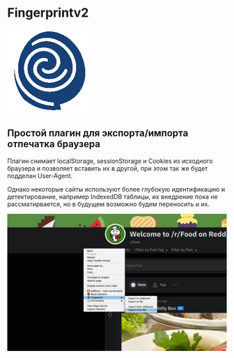 # Fingerprintv2


![ ]( /src/icon_128.png )

## Простой плагин для экспорта/импорта отпечатка браузера

Плагин снимает localStorage, sessionStorage и Cookies из исходного браузера и позволяет вставить их в другой, при этом так же будет подделан User-Agent.

Однако некоторые сайты используют более глубокую идентификацию и детектирование, например IndexedDB таблицы, их внедрение пока не рассматирвается, но в будущем возможно будем переносить и их.

![ ]( /src/screenshot.png )